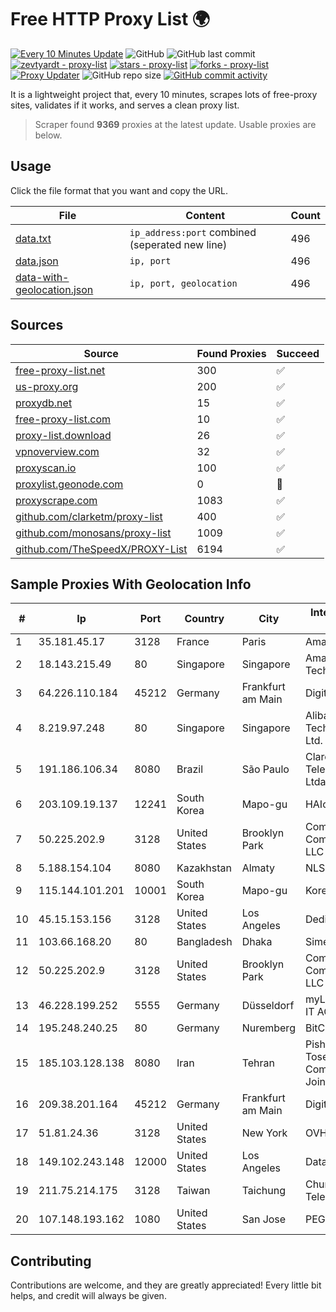 
# Free HTTP Proxy List 🌍

[![Every 10 Minutes Update](https://github.com/mertguvencli/http-proxy-list/actions/workflows/main.yml/badge.svg?branch=main)](https://github.com/mertguvencli/http-proxy-list/actions/workflows/main.yml)
![GitHub](https://img.shields.io/github/license/mertguvencli/http-proxy-list)
![GitHub last commit](https://img.shields.io/github/last-commit/mertguvencli/http-proxy-list)
[![zevtyardt - proxy-list](https://img.shields.io/static/v1?label=zevtyardt&message=proxy-list&color=blue&logo=github)](https://github.com/zevtyardt/proxy-list "Go to GitHub repo")
[![stars - proxy-list](https://img.shields.io/github/stars/zevtyardt/proxy-list?style=social)](https://github.com/zevtyardt/proxy-list)
[![forks - proxy-list](https://img.shields.io/github/forks/zevtyardt/proxy-list?style=social)](https://github.com/zevtyardt/proxy-list)
[![Proxy Updater](https://github.com/zevtyardt/proxy-list/workflows/Proxy%20Updater/badge.svg)](https://github.com/zevtyardt/proxy-list/actions?query=workflow:"Proxy+Updater")
![GitHub repo size](https://img.shields.io/github/repo-size/zevtyardt/proxy-list)
[![GitHub commit activity](https://img.shields.io/github/commit-activity/m/zevtyardt/proxy-list?logo=commits)](https://github.com/zevtyardt/proxy-list/commits/main)

It is a lightweight project that, every 10 minutes, scrapes lots of free-proxy sites, validates if it works, and serves a clean proxy list.

> Scraper found **9369** proxies at the latest update. Usable proxies are below.

## Usage

Click the file format that you want and copy the URL.

|File|Content|Count|
|----|-------|-----|
|[data.txt](https://raw.githubusercontent.com/mertguvencli/http-proxy-list/main/proxy-list/data.txt)|`ip_address:port` combined (seperated new line)|496|
|[data.json](https://raw.githubusercontent.com/mertguvencli/http-proxy-list/main/proxy-list/data.json)|`ip, port`|496|
|[data-with-geolocation.json](https://raw.githubusercontent.com/mertguvencli/http-proxy-list/main/proxy-list/data-with-geolocation.json)|`ip, port, geolocation`|496|

## Sources

|Source|Found Proxies|Succeed|
|------|-------------|-------|
|[free-proxy-list.net](https://free-proxy-list.net)|300|✅|
|[us-proxy.org](https://www.us-proxy.org)|200|✅|
|[proxydb.net](http://proxydb.net)|15|✅|
|[free-proxy-list.com](https://free-proxy-list.com/?page=&port=&type%5B%5D=http&type%5B%5D=https&up_time=0&search=Search)|10|✅|
|[proxy-list.download](https://www.proxy-list.download/HTTP)|26|✅|
|[vpnoverview.com](https://vpnoverview.com/privacy/anonymous-browsing/free-proxy-servers)|32|✅|
|[proxyscan.io](https://www.proxyscan.io)|100|✅|
|[proxylist.geonode.com](https://proxylist.geonode.com/api/proxy-list?limit=300&page=1&sort_by=lastChecked&sort_type=desc&protocols=http,https)|0|🚫|
|[proxyscrape.com](https://api.proxyscrape.com/v2/?request=displayproxies&protocol=http&timeout=10000&country=all&ssl=all&anonymity=all)|1083|✅|
|[github.com/clarketm/proxy-list](https://raw.githubusercontent.com/clarketm/proxy-list/master/proxy-list-raw.txt)|400|✅|
|[github.com/monosans/proxy-list](https://raw.githubusercontent.com/monosans/proxy-list/main/proxies/http.txt)|1009|✅|
|[github.com/TheSpeedX/PROXY-List](https://raw.githubusercontent.com/TheSpeedX/PROXY-List/master/http.txt)|6194|✅|


## Sample Proxies With Geolocation Info

|#|Ip|Port|Country|City|Internet Service Provider|
|-|--|----|-------|----|-------------------------|
|1|35.181.45.17|3128|France|Paris|Amazon.com, Inc.|
|2|18.143.215.49|80|Singapore|Singapore|Amazon Technologies Inc.|
|3|64.226.110.184|45212|Germany|Frankfurt am Main|DigitalOcean, LLC|
|4|8.219.97.248|80|Singapore|Singapore|Alibaba (US) Technology Co., Ltd.|
|5|191.186.106.34|8080|Brazil|São Paulo|Claro NXT Telecomunicacoes Ltda|
|6|203.109.19.137|12241|South Korea|Mapo-gu|HAIonNet|
|7|50.225.202.9|3128|United States|Brooklyn Park|Comcast Cable Communications, LLC|
|8|5.188.154.104|8080|Kazakhstan|Almaty|NLS|
|9|115.144.101.201|10001|South Korea|Mapo-gu|Korea Telecom|
|10|45.15.153.156|3128|United States|Los Angeles|DediPath|
|11|103.66.168.20|80|Bangladesh|Dhaka|Simec System Ltd.|
|12|50.225.202.9|3128|United States|Brooklyn Park|Comcast Cable Communications, LLC|
|13|46.228.199.252|5555|Germany|Düsseldorf|myLoc managed IT AG|
|14|195.248.240.25|80|Germany|Nuremberg|BitCommand|
|15|185.103.128.138|8080|Iran|Tehran|Pishgaman Toseeh Ertebatat Company (Private Joint Stock)|
|16|209.38.201.164|45212|Germany|Frankfurt am Main|DigitalOcean, LLC|
|17|51.81.24.36|3128|United States|New York|OVH US LLC|
|18|149.102.243.148|12000|United States|Los Angeles|Datacamp Limited|
|19|211.75.214.175|3128|Taiwan|Taichung|Chunghwa Telecom Co., Ltd.|
|20|107.148.193.162|1080|United States|San Jose|PEG TECH INC|



## Contributing

Contributions are welcome, and they are greatly appreciated! Every
little bit helps, and credit will always be given.

